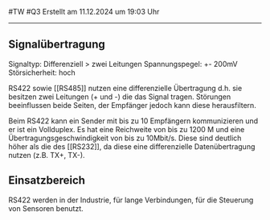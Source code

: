 #TW #Q3 Erstellt am 11.12.2024 um 19:03 Uhr

---

## Signalübertragung
Signaltyp: Differenziell > zwei Leitungen
Spannungspegel: +- 200mV
Störsicherheit: hoch

RS422 sowie [[RS485]] nutzen eine differenzielle Übertragung d.h. sie besitzen zwei Leitungen (+ und -) die das Signal tragen.
Störungen beeinflussen beide Seiten, der Empfänger jedoch kann diese herausfiltern.

Beim RS422 kann ein Sender mit bis zu 10 Empfängern kommunizieren und er ist ein Vollduplex. 
Es hat eine Reichweite von bis zu 1200 M und eine Übertragungsgeschwindigkeit von bis zu 10Mbit/s. Diese sind deutlich höher als die des [[RS232]], da diese eine differenzielle Datenübertragung nutzen (z.B. TX+, TX-).

## Einsatzbereich
RS422 werden in der Industrie, für lange Verbindungen, für die Steuerung von Sensoren benutzt.